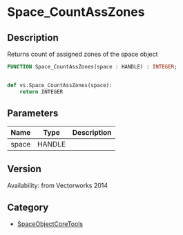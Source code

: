 # Space_CountAssZones

## Description
Returns count of assigned zones of the space object

```pascal
FUNCTION Space_CountAssZones(space : HANDLE) : INTEGER;
```

```python

def vs.Space_CountAssZones(space):
    return INTEGER
```

## Parameters
|Name|Type|Description|
|---|---|---|
|space|HANDLE||

## Version
Availability: from Vectorworks 2014

## Category
* [SpaceObjectCoreTools](../Categories/SpaceObjectCoreTools.md)

